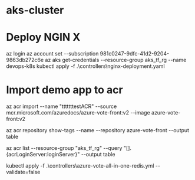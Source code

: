 # aks-cluster

# Deploy NGIN X
az login
az account set --subscription 981c0247-9dfc-41d2-9204-9863db272c6e
az aks get-credentials --resource-group aks_tf_rg --name devops-k8s
kubectl apply -f .\controllers\nginx-deployment.yaml

# Import demo app to acr

 az acr import --name "tttttttestACR" --source  mcr.microsoft.com/azuredocs/azure-vote-front:v2 --image azure-vote-front:v2

 az acr repository show-tags --name <tttttttestACR> --repository azure-vote-front --output table

 az acr list --resource-group "aks_tf_rg" --query "[].{acrLoginServer:loginServer}" --output table

 kubectl apply -f .\controllers\azure-vote-all-in-one-redis.yml --validate=false